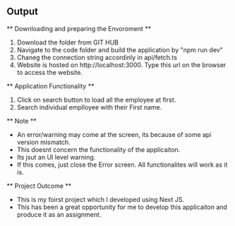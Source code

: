 ## Output




** Downloading and preparing the Envoroment **
   1. Download the folder from GIT HUB
   2. Navigate to the code folder and build the application by "npm run dev"
   3. Chaneg the connection string accordinly in api/fetch.ts
   4. Website is hosted on http://localhost:3000. Type this url on the browser to access the website.

** Application Functionality **
   1. Click on search button to load all the employee at first.
   2. Search individual emplloyee with their First name.

** Note **
   - An error/warning may come at the screen, its because of some api version mismatch. 
   - This doesnt concern the functionality of the applicaiton. 
   - Its jsut an UI level warning. 
   - If this comes, just close the Error screen. All functionalites will work as it is.


** Project Outcome **
   - This is my foirst project which I developed using Next JS. 
   - This has been a great opportunity for me to develop this applicaiton and produce 
     it as an assignment.

   
